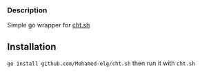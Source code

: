 ### Description

Simple go wrapper for [cht.sh](https://cht.sh)

## Installation

`go install github.com/Mohamed-elg/cht.sh` then run it with `cht.sh`
